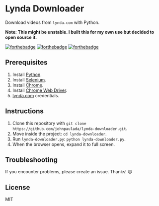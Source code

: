 # Lynda Downloader
Download videos from `lynda.com` with Python.

**Note: This might be unstable. I built this for my own use but decided to open source it.**

[![forthebadge](http://forthebadge.com/images/badges/made-with-python.svg)](http://forthebadge.com)
[![forthebadge](http://forthebadge.com/images/badges/built-with-love.svg)](http://forthebadge.com)
[![forthebadge](http://forthebadge.com/images/badges/made-with-crayons.svg)](http://forthebadge.com)

## Prerequisites
1. Install [Python](https://www.python.org/downloads/).
2. Install [Selenium](http://selenium-python.readthedocs.io/installation.html).
3. Install [Chrome](https://www.google.com/chrome/browser/desktop/).
4. Install [Chrome Web Driver](https://sites.google.com/a/chromium.org/chromedriver/getting-started).
5. [lynda.com](https://www.lynda.com/) credentials.

## Instructions
1. Clone this repository with `git clone https://github.com/johnpaulada/lynda-downloader.git`.
2. Move inside the project: `cd lynda-downloader`.
3. Run `lynda-downloader.py`: `python lynda-downloader.py`.
4. When the browser opens, expand it to full screen.

## Troubleshooting
If you encounter problems, please create an issue. Thanks! :smile:

## License
MIT

